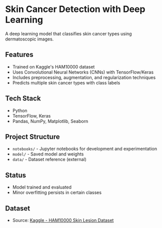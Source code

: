 # Skin Cancer Detection with Deep Learning

A deep learning model that classifies skin cancer types using dermatoscopic images.

## Features
- Trained on Kaggle's HAM10000 dataset
- Uses Convolutional Neural Networks (CNNs) with TensorFlow/Keras
- Includes preprocessing, augmentation, and regularization techniques
- Predicts multiple skin cancer types with class labels

## Tech Stack
- Python
- TensorFlow, Keras
- Pandas, NumPy, Matplotlib, Seaborn

## Project Structure
- `notebooks/` - Jupyter notebooks for development and experimentation
- `model/` - Saved model and weights
- `data/` - Dataset reference (external)

## Status
- Model trained and evaluated
- Minor overfitting persists in certain classes

## Dataset
- Source: [Kaggle - HAM10000 Skin Lesion Dataset](https://www.kaggle.com/datasets/kmader/skin-cancer-mnist-ham10000)
